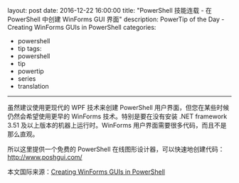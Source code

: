 ﻿layout: post
date: 2016-12-22 16:00:00
title: "PowerShell 技能连载 - 在 PowerShell 中创建 WinForms GUI 界面"
description: PowerTip of the Day - Creating WinForms GUIs in PowerShell
categories:
- powershell
- tip
tags:
- powershell
- tip
- powertip
- series
- translation
---
虽然建议使用更现代的 WPF 技术来创建 PowerShell 用户界面，但您在某些时候仍然会希望使用更早的 WinForms 技术。特别是要在没有安装 .NET framework 3.51 及以上版本的机器上运行时。WinForms 用户界面需要很多代码，而且不是那么直观。

所以这里提供一个免费的 PowerShell 在线图形设计器，可以快速地创建代码： http://www.poshgui.com/

<!--more-->
本文国际来源：[Creating WinForms GUIs in PowerShell](http://community.idera.com/powershell/powertips/b/tips/posts/creating-winforms-guis-in-powershell)
